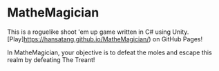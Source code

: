 # MatheMagician

This is a roguelike shoot 'em up game written in C# using Unity. [Play]https://hansatang.github.io/MatheMagician/) on GitHub Pages!

In MatheMagician, your objective is to defeat the moles and escape this realm by defeating The Treant!
